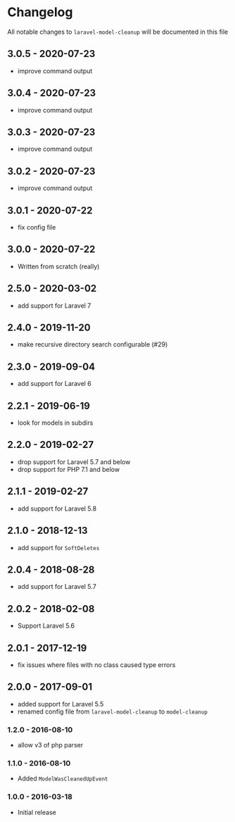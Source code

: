 # Changelog

All notable changes to `laravel-model-cleanup` will be documented in this file

## 3.0.5 - 2020-07-23

- improve command output

## 3.0.4 - 2020-07-23

- improve command output

## 3.0.3 - 2020-07-23

- improve command output

## 3.0.2 - 2020-07-23

- improve command output

## 3.0.1 - 2020-07-22

- fix config file

## 3.0.0 - 2020-07-22

- Written from scratch (really)

## 2.5.0 - 2020-03-02

- add support for Laravel 7

## 2.4.0 - 2019-11-20

- make recursive directory search configurable (#29)

## 2.3.0 - 2019-09-04

- add support for Laravel 6

## 2.2.1 - 2019-06-19

- look for models in subdirs

## 2.2.0 - 2019-02-27

- drop support for Laravel 5.7 and below
- drop support for PHP 7.1 and below

## 2.1.1 - 2019-02-27

- add support for Laravel 5.8

## 2.1.0 - 2018-12-13

- add support for `SoftDeletes`

## 2.0.4 - 2018-08-28

- add support for Laravel 5.7

## 2.0.2 - 2018-02-08

- Support Laravel 5.6

## 2.0.1 - 2017-12-19
- fix issues where files with no class caused type errors

## 2.0.0 - 2017-09-01
- added support for Laravel 5.5
- renamed config file from `laravel-model-cleanup` to `model-cleanup`

### 1.2.0 - 2016-08-10
- allow v3 of php parser

### 1.1.0 - 2016-08-10
- Added `ModelWasCleanedUpEvent`

### 1.0.0 - 2016-03-18
- Initial release
